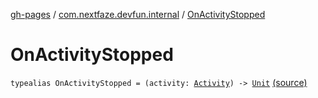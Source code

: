 [gh-pages](../index.md) / [com.nextfaze.devfun.internal](index.md) / [OnActivityStopped](./-on-activity-stopped.md)

# OnActivityStopped

`typealias OnActivityStopped = (activity: `[`Activity`](https://developer.android.com/reference/android/app/Activity.html)`) -> `[`Unit`](https://kotlinlang.org/api/latest/jvm/stdlib/kotlin/-unit/index.html) [(source)](https://github.com/NextFaze/dev-fun/tree/master/devfun-internal/src/main/java/com/nextfaze/devfun/internal/ActivityCallbacks.kt#L12)